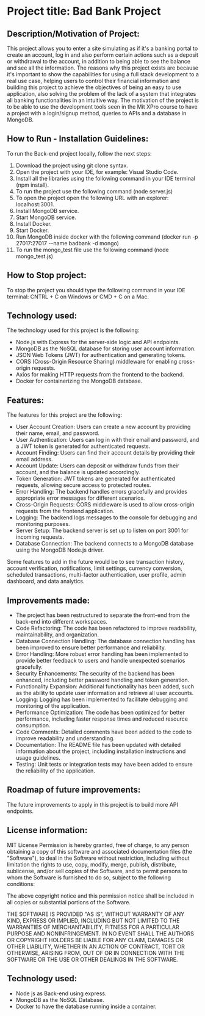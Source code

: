 # Project title: Bad Bank Project

## Description/Motivation of Project:
This project allows you to enter a site simulating as if it's a banking portal to create an account, log in and also perform certain actions such as a deposit or withdrawal to the account, in addition to being able to see the balance and see all the information.
The reasons why this project exists are because it's important to show the capabilities for using a full stack development to a real use case, helping users to control their financial information and building this project to achieve the objectives of being an easy to use application, also solving the problem of the lack of a system that integrates all banking functionalities in an intuitive way.
The motivation of the project is to be able to use the development tools seen in the Mit XPro course to have a project with a login/signup method, queries to APIs and a database in MongoDB.

## How to Run - Installation Guidelines:
To run the Back-end project locally, follow the next steps:
1. Download the project using git clone syntax.
2. Open the project with your IDE, for example: Visual Studio Code.
3. Install all the libraries using the following command in your IDE terminal (npm install).
4. To run the project use the following command (node server.js)
5. To open the project open the following URL with an explorer: localhost:3001.
6. Install MongoDB service.
7. Start MongoDB service.
8. Install Docker.
9. Start Docker.
10. Run MongoDB inside docker with the following command (docker run -p 27017:27017 --name badbank -d mongo)
11. To run the mongo_test file use the following command (node mongo_test.js)

## How to Stop project:
To stop the project you should type the following command in your IDE terminal: CNTRL + C on Windows or CMD + C on a Mac.

## Technology used:
The technology used for this project is the following:
- Node.js with Express for the server-side logic and API endpoints.
- MongoDB as the NoSQL database for storing user account information.
- JSON Web Tokens (JWT) for authentication and generating tokens.
- CORS (Cross-Origin Resource Sharing) middleware for enabling cross-origin requests.
- Axios for making HTTP requests from the frontend to the backend.
- Docker for containerizing the MongoDB database.

## Features:
The features for this project are the following:
- User Account Creation: Users can create a new account by providing their name, email, and password.
- User Authentication: Users can log in with their email and password, and a JWT token is generated for authenticated requests.
- Account Finding: Users can find their account details by providing their email address.
- Account Update: Users can deposit or withdraw funds from their account, and the balance is updated accordingly.
- Token Generation: JWT tokens are generated for authenticated requests, allowing secure access to protected routes.
- Error Handling: The backend handles errors gracefully and provides appropriate error messages for different scenarios.
- Cross-Origin Requests: CORS middleware is used to allow cross-origin requests from the frontend application.
- Logging: The backend logs messages to the console for debugging and monitoring purposes.
- Server Setup: The backend server is set up to listen on port 3001 for incoming requests.
- Database Connection: The backend connects to a MongoDB database using the MongoDB Node.js driver.

Some features to add in the future would be to see transaction history, account verification, notifications, limit settings, currency conversion, scheduled transactions, multi-factor authentication, user profile, admin dashboard, and data analytics.

## Improvements made:
- The project has been restructured to separate the front-end from the back-end into different workspaces.
- Code Refactoring: The code has been refactored to improve readability, maintainability, and organization.
- Database Connection Handling: The database connection handling has been improved to ensure better performance and reliability.
- Error Handling: More robust error handling has been implemented to provide better feedback to users and handle unexpected scenarios gracefully.
- Security Enhancements: The security of the backend has been enhanced, including better password handling and token generation.
- Functionality Expansion: Additional functionality has been added, such as the ability to update user information and retrieve all user accounts.
- Logging: Logging has been implemented to facilitate debugging and monitoring of the application.
- Performance Optimization: The code has been optimized for better performance, including faster response times and reduced resource consumption.
- Code Comments: Detailed comments have been added to the code to improve readability and understanding.
- Documentation: The README file has been updated with detailed information about the project, including installation instructions and usage guidelines.
- Testing: Unit tests or integration tests may have been added to ensure the reliability of the application.

## Roadmap of future improvements:
The future improvements to apply in this project is to build more API endpoints.

## License information:
MIT License
Permission is hereby granted, free of charge, to any person obtaining a copy of this software and associated documentation files (the "Software"), to deal in the Software without restriction, including without limitation the rights to use, copy, modify, merge, publish, distribute, sublicense, and/or sell copies of the Software, and to permit persons to whom the Software is furnished to do so, subject to the following conditions:

The above copyright notice and this permission notice shall be included in all copies or substantial portions of the Software.

THE SOFTWARE IS PROVIDED "AS IS", WITHOUT WARRANTY OF ANY KIND, EXPRESS OR IMPLIED, INCLUDING BUT NOT LIMITED TO THE WARRANTIES OF MERCHANTABILITY, FITNESS FOR A PARTICULAR PURPOSE AND NONINFRINGEMENT. IN NO EVENT SHALL THE AUTHORS OR COPYRIGHT HOLDERS BE LIABLE FOR ANY CLAIM, DAMAGES OR OTHER LIABILITY, WHETHER IN AN ACTION OF CONTRACT, TORT OR OTHERWISE, ARISING FROM, OUT OF OR IN CONNECTION WITH THE SOFTWARE OR THE USE OR OTHER DEALINGS IN THE SOFTWARE.












## Technology used:

- Node js as Back-end using express.
- MongoDB as the NoSQL Database.
- Docker to have the database running inside a container.
